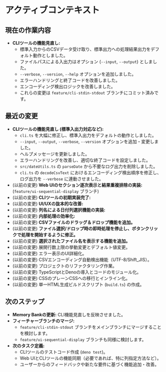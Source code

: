 # アクティブコンテキスト

## 現在の作業内容

- **CLIツールの機能見直し:**
  - 標準入力からのCSVデータ受け取り、標準出力への処理結果出力をデフォルト動作としました。
  - ファイルパスによる入出力はオプション (`--input`, `--output`) としました。
  - `--verbose`, `--version`, `--help` オプションを追加しました。
  - エラーハンドリングと終了コードを改善しました。
  - エンコーディング検出ロジックを改善しました。
  - これらの変更は `feature/cli-stdin-stdout` ブランチにコミット済みです。

## 最近の変更

- **CLIツールの機能見直し (標準入出力対応など):**
  - `cli.ts` を大幅に修正し、標準入出力をデフォルトの動作としました。
  - `--input`, `--output`, `--verbose`, `--version`
    オプションを追加・変更しました。
  - ヘルプメッセージを更新しました。
  - エラーハンドリングを改善し、適切な終了コードを設定しました。
  - `src/dateUtils.ts` の `parseDate` から不要なログ出力を削除しました。
  - `cli.ts` の `decodeCsvText`
    におけるエンコーディング検出順序を修正し、ログ出力を `--verbose`
    に連動させました。
- (以前の変更) **Web UIのセクション逐次表示と結果重複排除の実装:**
  (`feature/ui-sequential-display` ブランチ)
- (以前の変更) **CLIツールの初期実装完了:**
- (以前の変更) **UI/UXの抜本的な改善:**
- (以前の変更) **列名による日付列選択機能の実装:**
- (以前の変更) **内部処理の効率化:**
- (以前の変更) **CSVファイルのドラッグ＆ドロップ機能を追加。**
- (以前の変更)
  **ファイル選択/ドロップ時の即時処理を停止し、ボタンクリックで処理を開始するように修正。**
- (以前の変更) **選択されたファイル名を表示する機能を追加。**
- (以前の変更) 展開行数上限の挙動変更とデフォルト値変更。
- (以前の変更) エラー表示のUI詳細化。
- (以前の変更) CSVエンコーディング自動検出機能（UTF-8/Shift_JIS）。
- (以前の変更) プロジェクトのリファクタリング作業。
- (以前の変更) TypeScriptとDenoの導入とコードのモジュール化。
- (以前の変更) CSSのプレーンCSSへの移行とインライン化。
- (以前の変更) 単一HTML生成ビルドスクリプト (`build.ts`) の作成。

## 次のステップ

- **Memory Bankの更新:** CLI機能見直しを反映させました。
- **フィーチャーブランチのマージ:**
  - `feature/cli-stdin-stdout`
    ブランチをメインブランチにマージすることを検討します。
  - `feature/ui-sequential-display` ブランチも同様に検討します。
- **次のタスク定義:**
  - CLIツールのテストコード作成 (`deno test`)。
  - Web UIとCLIツールの機能同期（必要であれば、特に列指定方法など）。
  - ユーザーからのフィードバックや新たな要件に基づく機能追加・改善。
